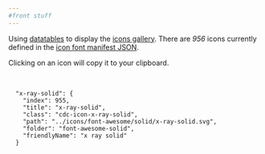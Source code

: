 ```yaml
---
#front stuff
---
```


<html lang="en" class="theme-blue">
<head>
<meta charset="UTF-8">
<title>Datatables Icons - merging categories data into icons data - clipboard</title>
<meta name="viewport" content="width=device-width, initial-scale=1">
<link rel='stylesheet' href='https://www.cdc.gov/TemplatePackage/4.0/assets/vendor/css/bootstrap.css'>
<link rel='stylesheet' href='https://www.cdc.gov/TemplatePackage/4.0/assets/css/app.min.css'>
<link rel='stylesheet' href='https://cdn.datatables.net/v/bs4/dt-1.10.20/cr-1.5.2/kt-2.5.1/sc-2.0.1/datatables.min.css'>
</head>
<body translate="no">
<div class="container d-flex flex-wrap body-wrapper">
<main class="col-12 order-lg-2" role="main" aria-label="Main Content Area">
<p>Using <a href="https://datatables.net/">datatables</a> to display the <a href="https://www.cdc.gov/wcms/4.0/cdc-wp/image-types/standard-icons.html">icons gallery</a>. There are <i>956</i> icons currently defined in the <a href="https://www.cdc.gov/TemplatePackage/4.0/assets/json/cdc_iconfont_manifest.json">icon font manifest JSON</a>.</p>
<div class="alert alert-info col-md-5" role="alert">
<span class="x32 fill-p cdc-icon-info-circle"></span> Clicking on an icon will copy it to your clipboard.
</div>
<table id="icons"></table>
<pre class="fs0875"><code>
  "x-ray-solid": {
    "index": 955,
    "title": "x-ray-solid",
    "class": "cdc-icon-x-ray-solid",
    "path": "../icons/font-awesome/solid/x-ray-solid.svg",
    "folder": "font-awesome-solid",
    "friendlyName": "x ray solid"
  }
</code>
</pre>
</main>
</div>
<script src='https://www.cdc.gov/TemplatePackage/4.0/assets/vendor/js/jquery.min.js'></script>
<script src='https://www.cdc.gov/TemplatePackage/4.0/assets/vendor/js/bootstrap.bundle.min.js'></script>
<script src='https://www.cdc.gov/TemplatePackage/4.0/assets/js/app.bundle.min.js'></script>
<script src='https://cdn.datatables.net/v/bs4/dt-1.10.20/cr-1.5.2/kt-2.5.1/sc-2.0.1/datatables.min.js'></script>
<script src='https://cdnjs.cloudflare.com/ajax/libs/clipboard.js/2.0.4/clipboard.min.js'></script>
<script>
var icons = 'https://www.cdc.gov/TemplatePackage/4.0/assets/json/cdc_iconfont_manifest.json',
    categories = 'https://www.cdc.gov/TemplatePackage/4.0/assets/json/cdc_iconfont_categories.json';
    
$( function() {
	loadIcons();
} );

function loadIcons() {
	$.ajax( {
		url: icons,
		dataType: 'json',
		crossDomain: true,
		success: function( resp ) {
			// console.log( 'icons loaded', iconobj );
			loadCategories( resp );
		},
		error: function() {
			console.log( 'icon error' );
		}
	} );
}

function loadCategories( icons ) {
	$.ajax( {
		url: categories,
		dataType: 'json',
		crossDomain: true,
		success: function( resp ) {
			var arr = [],
				keyword = '',
				t = '';
			// console.log( 'categories loaded', resp );
			$.each( icons, function( idx, obj ) {
				t = resp.icons[ obj.title ];
				keyword = getSafe( function() {
					return t.keywords;
				}, [] );
				obj.keywords = keyword;
			} );
			// console.log( 'icons with categories', icons );
			loadData( icons );
		},
		error: function() {
			console.log( 'categories error' );
		}
	} );
}

function getSafe( fn, defaultVal ) {
	try {
		return fn();
	} catch ( e ) {
		return defaultVal;
	}
}

function loadData( data ) {
	// console.log( 'data', data )
	var arr = [];
	$.each( data, function( idx, obj ) {
		arr.push( obj )
	} );
	$( '#icons' ).on( 'preInit.dt', function() {
		console.log( 'preInit' );
		// append the output div
		$( this ).after( '<div id="out"></div>' );
	} ).DataTable( {
		data: arr,
		pageLength: 24,
		stateSave: true,
		lengthChange: false,
		columns: [ {
			data: 'index'
		}, {
			data: 'title'
		}, {
			data: 'class'
		}, {
			data: 'path'
		}, {
			data: 'friendlyName'
		}, {
			data: 'keywords'
		} ],
		initComplete: function( settings, json ) {
			console.log( 'initComplete' );
			// hide the table
			$( this ).hide();
			setupClipboard();
		},
		preDrawCallback: function( settings ) {
			console.log( 'preDrawCallback' );
			// empty the output (if it exists) prior to redrawing
			$( '#out' ).empty();
		},
		rowCallback: function( row, data, index ) {
			var opencard = '<div class="col-lg-2 col-12 col-sm-6 col-md-4 mb-2"><div class="card h-100 ds-8" style="border: 1px solid rgba(0,0,0,.125)">',
				openbody = '<div class="card-body text-center">',
				closebody = '</div>',
				closecard = '</div></div>',
				output = '';
			output += '<span class="x32 fill-p ' + data[ 'class' ] + '"></span>';
			output += '<b class="d-block">' + data[ 'friendlyName' ] + '</b>';
			$( '#out' ).append( opencard + openbody + output + closebody + closecard );
		},
		drawCallback: function( settings ) {
			// after the rows (columns) have been generated, wrap them into rows as needed
			var divs = $( '#out > .col-lg-2' );
			for ( var i = 0; i < divs.length; i += 6 ) {
				divs.slice( i, i + 6 ).wrapAll( '<div class="row mb-3"></div>' );
			}
			console.log( 'drawCallback' );
		},
	} );
}

function setupClipboard() {
	new ClipboardJS( '.card', {
		text: function( t ) {
			return $( t ).find( 'span' )[ 0 ].outerHTML;
		}
	} ).on( 'success', function( e ) {
		setTooltip( e.trigger, 'Copied!' );
		hideTooltip( e.trigger );
	} ).on( 'error', function( e ) {
		setTooltip( e.trigger, 'Failed!' );
		hideTooltip( e.trigger );
	} );
	$( '.card' ).tooltip( {
		trigger: 'click',
		placement: 'bottom'
	} );
}

function setTooltip( btn, message ) {
	$( btn ).tooltip( 'hide' ).attr( 'data-original-title', message ).tooltip( 'show' );
}

function hideTooltip( btn ) {
	setTimeout( function() {
		$( btn ).tooltip( 'hide' );
	}, 1000 );
}
    </script>
</body>
</html>
